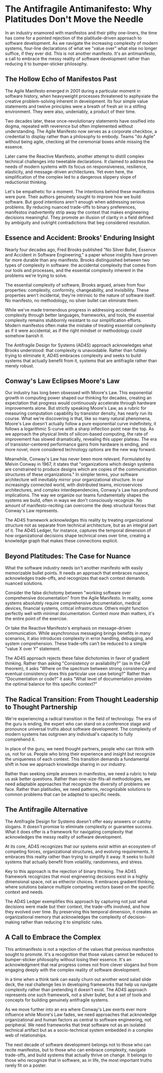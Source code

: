 # The Antifragile Antimanifesto: Why Platitudes Don't Move the Needle

In an industry enamored with manifestos and their pithy one-liners, the time has come for a pointed rejection of the platitude-driven approach to software development. As we navigate the increasing complexity of modern systems, four-line declarations of what we "value over" what else no longer suffice, if they ever did. This is not another manifesto. It's an antimanifesto, a call to embrace the messy reality of software development rather than reducing it to bumper-sticker philosophy.

## The Hollow Echo of Manifestos Past

The Agile Manifesto emerged in 2001 during a particular moment in software history, when heavyweight processes threatened to asphyxiate the creative problem-solving inherent in development. Its four simple value statements and twelve principles were a breath of fresh air in a stifling environment. They were also, undeniably, a product of their time.

Two decades later, these once-revolutionary statements have ossified into dogma, repeated with reverence but often implemented without understanding. The Agile Manifesto now serves as a corporate checkbox, a credential to display rather than a philosophy to embody. Teams "do Agile" without being agile, checking all the ceremonial boxes while missing the essence.

Later came the Reactive Manifesto, another attempt to distill complex technical challenges into tweetable declarations. It claimed to address the needs of modern systems with its focus on responsiveness, resilience, elasticity, and message-driven architectures. Yet even here, the simplification of the complex led to a dangerous slippery slope of reductionist thinking.

Let's be empathetic for a moment. The intentions behind these manifestos were pure. Their authors genuinely sought to improve how we build software. But good intentions aren't enough when addressing serious problems. By reducing nuanced trade-offs to binary preferences, manifestos inadvertently strip away the context that makes engineering decisions meaningful. They promote an illusion of clarity in a field defined by ambiguity and outright contradictions that beg considered resolution.

## Essence and Accident: Brooks' Enduring Insight

Nearly four decades ago, Fred Brooks published "No Silver Bullet, Essence and Accident in Software Engineering," a paper whose insights have proven far more durable than any manifesto. Brooks distinguished between two types of complexity in software: the accidental complexity that comes from our tools and processes, and the essential complexity inherent in the problems we're trying to solve.

The essential complexity of software, Brooks argued, arises from four properties: complexity, conformity, changeability, and invisibility. These properties aren't incidental, they're intrinsic to the nature of software itself. No manifesto, no methodology, no silver bullet can eliminate them.

While we've made tremendous progress in addressing accidental complexity through better languages, frameworks, and tools, the essential complexity remains stubbornly resistant to our simplification efforts. Modern manifestos often make the mistake of treating essential complexity as if it were accidental, as if the right mindset or methodology could somehow banish it.

The Antifragile Design for Systems (AD4S) approach acknowledges what Brooks understood: that complexity is unavoidable. Rather than futilely trying to eliminate it, AD4S embraces complexity and seeks to build systems that actually benefit from it, systems that are antifragile rather than merely robust.

## Conway's Law Eclipses Moore's Law

Our industry has long been obsessed with Moore's Law. This exponential growth in computing power shaped our thinking for decades, creating an expectation that progress would continuously accelerate through hardware improvements alone. But strictly speaking Moore's Law, as a rubric for measuring computation capability by transistor density, has nearly run its course. What we're discovering is that, like so many natural phenomena, Moore's Law doesn't actually follow a pure exponential curve indefinitely, it follows a logarithmic S-curve with a sharp inflection point near the top. As we approach the physical limits of silicon-based computing, the rate of improvement has slowed dramatically, revealing this upper plateau. The era of transistor-centered performance gains from hardware is ending, and more novel, more considered technology options are the new way forward.

Meanwhile, Conway's Law has never been more relevant. Formulated by Melvin Conway in 1967, it states that "organizations which design systems are constrained to produce designs which are copies of the communication structures of these organizations." In simpler terms, your software architecture will inevitably mirror your organizational structure. In our increasingly connected world, with distributed teams, microservices architectures, and complex interdependencies, Conway's Law has profound implications. The way we organize our teams fundamentally shapes the systems we build, often in ways we don't consciously recognize. No amount of manifesto-reciting can overcome the deep structural forces that Conway's Law represents.

The AD4S framework acknowledges this reality by treating organizational structure not as separate from technical architecture, but as an integral part of it. The AD4S Ledger, for instance, captures the temporal dimension of how organizational decisions shape technical ones over time, creating a knowledge graph that makes these connections explicit.

## Beyond Platitudes: The Case for Nuance

What the software industry needs isn't another manifesto with easily memorizable bullet points. It needs an approach that embraces nuance, acknowledges trade-offs, and recognizes that each context demands nuanced solutions. 

Consider the false dichotomy between "working software over comprehensive documentation" from the Agile Manifesto. In reality, some systems absolutely require comprehensive documentation, medical devices, financial systems, critical infrastructure. Others might function perfectly well with minimal documentation. Context *more than* matters, it's the entire point of the exercise.

Or take the Reactive Manifesto's emphasis on message-driven communication. While asynchronous messaging brings benefits in many scenarios, it also introduces complexity in error handling, debugging, and system comprehension. These trade-offs can't be reduced to a simple "value X over Y" statement.

The AD4S approach rejects these false dichotomies in favor of gradient thinking. Rather than asking "Consistency or availability?" (as in the CAP theorem), it asks "Where on the spectrum between strong consistency and eventual consistency does this particular use case belong?" Rather than "Documentation or code?" it asks "What level of documentation provides the optimal balance for this specific context?"

## The Radical Transition: From Thought Leadership to Thought Partnership

We're experiencing a radical transition in the field of technology. The era of the guru is ending, the expert who can stand on a conference stage and pronounce universal truths about software development. The complexity of modern systems has outgrown any individual's capacity to fully comprehend it.

In place of the guru, we need thought partners, people who can think with us, not for us. People who bring their experience and insight but recognize the uniqueness of each context. This transition demands a fundamental shift in how we approach knowledge sharing in our industry.

Rather than seeking simple answers in manifestos, we need a rubric to help us ask better questions. Rather than one-size-fits-all methodologies, we need adaptable approaches that recognize the diversity of problems we face. Rather than platitudes, we need patterns, recognizable solutions to common problems that can be adapted to specific needs.

## The Antifragile Alternative

The Antifragile Design for Systems doesn't offer easy answers or catchy slogans. It doesn't promise to eliminate complexity or guarantee success. What it does offer is a framework for navigating complexity that acknowledges the messy reality of software development.

At its core, AD4S recognizes that our systems exist within an ecosystem of competing forces, organizational structures, and evolving requirements. It embraces this reality rather than trying to simplify it away. It seeks to build systems that actually benefit from volatility, randomness, and stress.

Key to this approach is the rejection of binary thinking. The AD4S framework recognizes that most engineering decisions exist in a highly dimensional space, not as either/or choices. It embraces gradient thinking, where solutions balance multiple competing vectors based on the specific context and needs.

The AD4S Ledger exemplifies this approach by capturing not just what decisions were made but their context, the trade-offs involved, and how they evolved over time. By preserving this temporal dimension, it creates an organizational memory that acknowledges the complexity of decision-making rather than reducing it to simplistic rules.

## A Call to Embrace the Complex

This antimanifesto is not a rejection of the values that previous manifestos sought to promote. It's a recognition that those values cannot be reduced to bumper-sticker philosophy without losing their essence. It's an acknowledgment that real progress comes not from clever slogans but from engaging deeply with the complex reality of software development.

In a time when a think tank can easily churn out another word salad slide deck, the real challenge lies in developing frameworks that help us navigate complexity rather than pretending it doesn't exist. The AD4S approach represents one such framework, not a silver bullet, but a set of tools and concepts for building genuinely antifragile systems.

As we move further into an era where Conway's Law exerts ever more influence while Moore's Law fades, we need approaches that acknowledge organizational and human factors as central to software engineering, not peripheral. We need frameworks that treat software not as an isolated technical artifact but as a socio-technical system embedded in a complex web of relationships.

The next decade of software development belongs not to those who can recite manifestos, but to those who can embrace complexity, navigate trade-offs, and build systems that actually thrive on change. It belongs to those who recognize that in software, as in life, the most important truths rarely fit on a poster.
